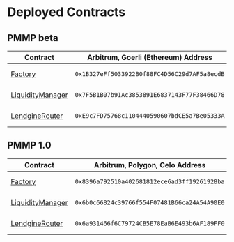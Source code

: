 # Deployed Contracts

## PMMP beta

<table><thead><tr><th width="199">Contract</th><th>Arbitrum, Goerli (Ethereum) Address</th></tr></thead><tbody><tr><td><a href="smart-contracts/factory.md">Factory</a></td><td><pre class="language-solidity"><code class="lang-solidity">0x1B327eFf5033922B0f88FC4D56C29d7AF5a8ecdB
</code></pre></td></tr><tr><td><a href="smart-contracts/liquiditymanager.md">LiquidityManager</a></td><td><pre class="language-solidity"><code class="lang-solidity">0x7F5B1B07b91Ac3853891E6837143F77F38466D78
</code></pre></td></tr><tr><td><a href="smart-contracts/lendginerouter.md">LendgineRouter</a></td><td><pre class="language-solidity"><code class="lang-solidity">0xE9c7FD75768c1104440590607bdCE5a7Be05333A
</code></pre></td></tr></tbody></table>



## PMMP 1.0

<table><thead><tr><th width="199">Contract</th><th>Arbitrum, Polygon, Celo Address</th></tr></thead><tbody><tr><td><a href="smart-contracts/factory.md">Factory</a></td><td><pre class="language-solidity"><code class="lang-solidity">0x8396a792510a402681812ece6ad3ff19261928ba
</code></pre></td></tr><tr><td><a href="smart-contracts/liquiditymanager.md">LiquidityManager</a></td><td><pre class="language-solidity"><code class="lang-solidity">0x6b0c66824c39766f554F07481B66ca24A54A90E0
</code></pre></td></tr><tr><td><a href="smart-contracts/lendginerouter.md">LendgineRouter</a></td><td><pre class="language-solidity"><code class="lang-solidity">0x6a931466f6C79724CB5E78EaB6E493b6AF189FF0
</code></pre></td></tr></tbody></table>

